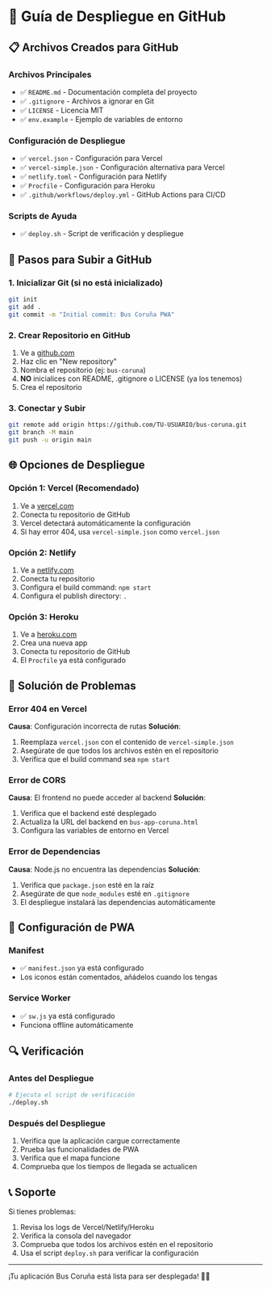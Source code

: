 # 🚀 Guía de Despliegue en GitHub

## 📋 Archivos Creados para GitHub

### Archivos Principales
- ✅ `README.md` - Documentación completa del proyecto
- ✅ `.gitignore` - Archivos a ignorar en Git
- ✅ `LICENSE` - Licencia MIT
- ✅ `env.example` - Ejemplo de variables de entorno

### Configuración de Despliegue
- ✅ `vercel.json` - Configuración para Vercel
- ✅ `vercel-simple.json` - Configuración alternativa para Vercel
- ✅ `netlify.toml` - Configuración para Netlify
- ✅ `Procfile` - Configuración para Heroku
- ✅ `.github/workflows/deploy.yml` - GitHub Actions para CI/CD

### Scripts de Ayuda
- ✅ `deploy.sh` - Script de verificación y despliegue

## 🚀 Pasos para Subir a GitHub

### 1. Inicializar Git (si no está inicializado)
```bash
git init
git add .
git commit -m "Initial commit: Bus Coruña PWA"
```

### 2. Crear Repositorio en GitHub
1. Ve a [github.com](https://github.com)
2. Haz clic en "New repository"
3. Nombra el repositorio (ej: `bus-coruna`)
4. **NO** inicialices con README, .gitignore o LICENSE (ya los tenemos)
5. Crea el repositorio

### 3. Conectar y Subir
```bash
git remote add origin https://github.com/TU-USUARIO/bus-coruna.git
git branch -M main
git push -u origin main
```

## 🌐 Opciones de Despliegue

### Opción 1: Vercel (Recomendado)
1. Ve a [vercel.com](https://vercel.com)
2. Conecta tu repositorio de GitHub
3. Vercel detectará automáticamente la configuración
4. Si hay error 404, usa `vercel-simple.json` como `vercel.json`

### Opción 2: Netlify
1. Ve a [netlify.com](https://netlify.com)
2. Conecta tu repositorio
3. Configura el build command: `npm start`
4. Configura el publish directory: `.`

### Opción 3: Heroku
1. Ve a [heroku.com](https://heroku.com)
2. Crea una nueva app
3. Conecta tu repositorio de GitHub
4. El `Procfile` ya está configurado

## 🔧 Solución de Problemas

### Error 404 en Vercel
**Causa**: Configuración incorrecta de rutas
**Solución**:
1. Reemplaza `vercel.json` con el contenido de `vercel-simple.json`
2. Asegúrate de que todos los archivos estén en el repositorio
3. Verifica que el build command sea `npm start`

### Error de CORS
**Causa**: El frontend no puede acceder al backend
**Solución**:
1. Verifica que el backend esté desplegado
2. Actualiza la URL del backend en `bus-app-coruna.html`
3. Configura las variables de entorno en Vercel

### Error de Dependencias
**Causa**: Node.js no encuentra las dependencias
**Solución**:
1. Verifica que `package.json` esté en la raíz
2. Asegúrate de que `node_modules` esté en `.gitignore`
3. El despliegue instalará las dependencias automáticamente

## 📱 Configuración de PWA

### Manifest
- ✅ `manifest.json` ya está configurado
- Los iconos están comentados, añádelos cuando los tengas

### Service Worker
- ✅ `sw.js` ya está configurado
- Funciona offline automáticamente

## 🔍 Verificación

### Antes del Despliegue
```bash
# Ejecuta el script de verificación
./deploy.sh
```

### Después del Despliegue
1. Verifica que la aplicación cargue correctamente
2. Prueba las funcionalidades de PWA
3. Verifica que el mapa funcione
4. Comprueba que los tiempos de llegada se actualicen

## 📞 Soporte

Si tienes problemas:
1. Revisa los logs de Vercel/Netlify/Heroku
2. Verifica la consola del navegador
3. Comprueba que todos los archivos estén en el repositorio
4. Usa el script `deploy.sh` para verificar la configuración

---

¡Tu aplicación Bus Coruña está lista para ser desplegada! 🚌✨ 